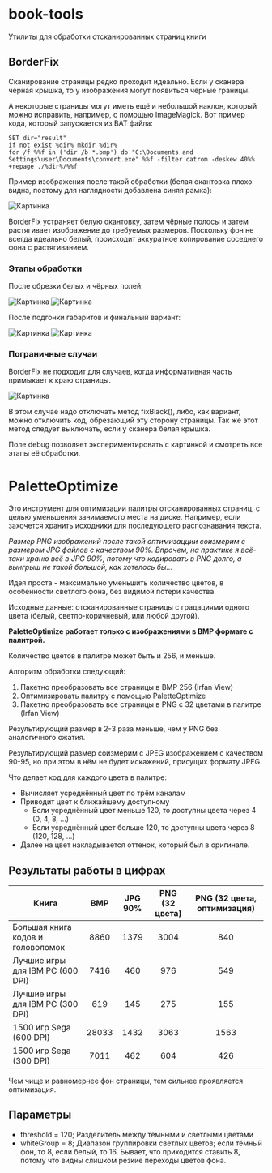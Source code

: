 # book-tools

Утилиты для обработки отсканированных страниц книги

## BorderFix

Сканирование страницы редко проходит идеально.
Если у сканера чёрная крышка, то у изображения могут появиться чёрные границы.

А некоторые страницы могут иметь ещё и небольшой наклон, который можно исправить, например, с помощью ImageMagick.
Вот пример кода, который запускается из BAT файла:

```
SET dir="result"
if not exist %dir% mkdir %dir%
for /f %%f in ('dir /b *.bmp') do "C:\Documents and Settings\user\Documents\convert.exe" %%f -filter catrom -deskew 40%% +repage ./%dir%/%%f
```

Пример изображения после такой обработки (белая окантовка плохо видна, поэтому для наглядности добавлена синяя рамка):

![Картинка](./images/page.png)

BorderFix устраняет белую окантовку, затем чёрные полосы и затем растягивает изображение до требуемых размеров.
Поскольку фон не всегда идеально белый, происходит аккуратное копирование соседнего фона с растягиванием.

### Этапы обработки

После обрезки белых и чёрных полей:

![Картинка](./images/page-rotated.png) ![Картинка](./images/page-clean.png)

После подгонки габаритов и финальный вариант:

![Картинка](./images/page-resized.png) ![Картинка](./images/page-final.png)

### Пограничные случаи

BorderFix не подходит для случаев, когда информативная часть примыкает к краю страницы.

![Картинка](./images/bordered-page.png)

В этом случае надо отключать метод fixBlack(), либо, как вариант, можно отключить код, обрезающий эту сторону страницы.
Так же этот метод следует выключать, если у сканера белая крышка.

Поле debug позволяет экспериментировать с картинкой и смотреть все этапы её обработки.

# PaletteOptimize

Это инструмент для оптимизации палитры отсканированных страниц, с целью уменьшения занимаемого места на диске.
Например, если захочется хранить исходники для последующего распознавания текста.

_Размер PNG изображений после такой оптимизацции соизмерим с размером JPG файлов с качеством 90%.
Впрочем, на практике я всё-таки храню всё в JPG 90%, потому что кодировать в PNG долго, а выигрыш не такой большой, как хотелось бы..._ 

Идея проста - максимально уменьшить количество цветов, в особенности светлого фона, без видимой потери качества.

Исходные данные: отсканированные страницы с градациями одного цвета (белый, светло-коричневый, или любой другой).

**PaletteOptimize работает только с изображениями в BMP формате с палитрой.**

Количество цветов в палитре может быть и 256, и меньше.

Алгоритм обработки следующий:

1. Пакетно преобразовать все страницы в BMP 256 (Irfan View)
2. Оптимизировать палитру с помощью PaletteOptimize
3. Пакетно преобразовать все страницы в PNG с 32 цветами в палитре (Irfan View)

Результирующий размер в 2-3 раза меньше, чем у PNG без аналогичного сжатия.

Результирующий размер соизмерим с JPEG изображением с качеством 90-95, но при этом в нём не будет искажений, присущих формату JPEG.

Что делает код для каждого цвета в палитре:

* Вычисляет усреднённый цвет по трём каналам
* Приводит цвет к ближайшему доступному
  * Если усреднённый цвет меньше 120, то доступны цвета через 4 (0, 4, 8, ...)
  * Если усреднённый цвет больше 120, то доступны цвета через 8 (120, 128, ...)
* Далее на цвет накладывается оттенок, который был в оригинале.

## Результаты работы в цифрах

| Книга                             |  BMP  | JPG 90% | PNG (32 цвета) | PNG (32 цвета, оптимизация) |
|-----------------------------------|:-----:|:-------:|:--------------:|:---------------------------:|
| Большая книга кодов и головоломок |  8860 |  1379   |     3004       |             840             |
| Лучшие игры для IBM PC (600 DPI)  |  7416 |   460   |      976       |             549             |
| Лучшие игры для IBM PC (300 DPI)  |   619 |   145   |      275       |             155             |
| 1500 игр Sega (600 DPI)           | 28033 |  1432   |     3063       |            1563             |
| 1500 игр Sega (300 DPI)           |  7011 |   462   |      604       |             426             |

Чем чище и равномернее фон страницы, тем сильнее проявляется оптимизация.

## Параметры

* threshold = 120; Разделитель между тёмными и светлыми цветами
* whiteGroup = 8; Диапазон группировки светлых цветов; если тёмный фон, то 8, если белый, то 16.
Бывает, что приходится ставить 8, потому что видны слишком резкие переходы цветов фона.